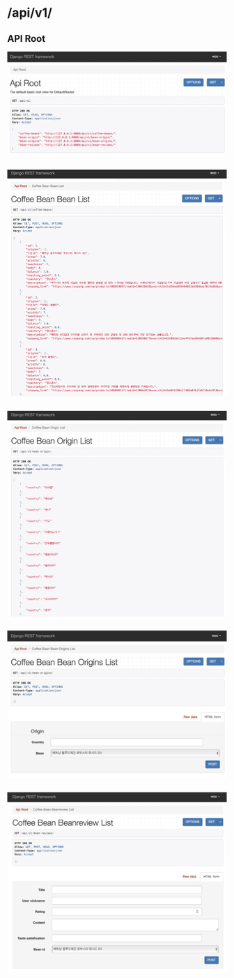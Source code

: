 # /api/v1/

## API Root

![api_root](./images/api_root.png)

##

![Coffee_Bean_List](./images/Coffee_Bean_List.png)

##

![Coffee_Bean_Origin_List](./images/Coffee_Bean_Origin_List.png)

##

![Coffee_Bean_Bean+Origins_List](./images/Coffee_Bean_Bean+Origins_List.png)

##

![Coffee_Bean_BeanReview_List](./images/Coffee_Bean_BeanReview_List.png)
